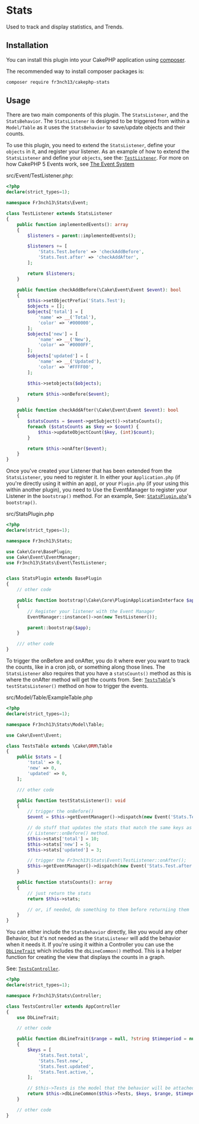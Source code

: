 # Stats

Used to track and display statistics, and Trends.

## Installation

You can install this plugin into your CakePHP application using [composer](http://getcomposer.org).

The recommended way to install composer packages is:

```bash
composer require fr3nch13/cakephp-stats
```

## Usage

There are two main components of this plugin. The `StatsListener`, and the `StatsBehavior`. The `StatsListener` is designed to be triggered from within a `Model/Table` as it uses the `StatsBehavior` to save/update objects and their counts.

To use this plugin, you need to extend the `StatsListener`, define your `objects` in it, and register your listener.
As an example of how to extend the `StatsListener` and define your `objects`, see the: [`TestListener`](src/Event/TestListener.php). For more on how CakePHP 5 Events work, see [The Event System](https://book.cakephp.org/5/en/core-libraries/events.html)

src/Event/TestListener.php:
```php
<?php
declare(strict_types=1);

namespace Fr3nch13\Stats\Event;

class TestListener extends StatsListener
{
    public function implementedEvents(): array
    {
        $listeners = parent::implementedEvents();

        $listeners += [
            'Stats.Test.before' => 'checkAddBefore',
            'Stats.Test.after' => 'checkAddAfter',
        ];

        return $listeners;
    }

    public function checkAddBefore(\Cake\Event\Event $event): bool
    {
        $this->setObjectPrefix('Stats.Test');
        $objects = [];
        $objects['total'] = [
            'name' => __('Total'),
            'color' => '#000000',
        ];
        $objects['new'] = [
            'name' => __('New'),
            'color' => '#0000FF',
        ];
        $objects['updated'] = [
            'name' => __('Updated'),
            'color' => '#FFFF00',
        ];

        $this->setobjects($objects);

        return $this->onBefore($event);
    }

    public function checkAddAfter(\Cake\Event\Event $event): bool
    {
        $statsCounts = $event->getSubject()->statsCounts();
        foreach ($statsCounts as $key => $count) {
            $this->updateObjectCount($key, (int)$count);
        }

        return $this->onAfter($event);
    }
}

```

Once you've created your Listener that has been extended from the `StatsListener`, you need to register it. In either your `Application.php` (if you're directly using it within an app), or your `Plugin.php` (if your using this within another plugin), you need to Use the EventManager to register your Listener in the `bootstrap()` method. For an example, See: [`StatsPlugin.php`](src/StatsPlugin.php)'s `bootstrap()`.

src/StatsPlugin.php
```php
<?php
declare(strict_types=1);

namespace Fr3nch13\Stats;

use Cake\Core\BasePlugin;
use Cake\Event\EventManager;
use Fr3nch13\Stats\Event\TestListener;


class StatsPlugin extends BasePlugin
{
    // other code

    public function bootstrap(\Cake\Core\PluginApplicationInterface $app): void
    {
        // Register your listener with the Event Manager
        EventManager::instance()->on(new TestListener());

        parent::bootstrap($app);
    }

    /// other code
}

```

To trigger the onBefore and onAfter, you do it where ever you want to track the counts, like in a cron job, or something along those lines. The `StatsListener` also requires that you have a `statsCounts()` method as this is where the onAfter method will get the counts from. See: [`TestsTable`](src/Model/Table/TestsTable.php)'s `testStatsListener()` method on how to trigger the events.

src/Model/Table/ExampleTable.php
```php
<?php
declare(strict_types=1);

namespace Fr3nch13\Stats\Model\Table;

use Cake\Event\Event;

class TestsTable extends \Cake\ORM\Table
{
    public $stats = [
        'total' => 0,
        'new' => 0,
        'updated' => 0,
    ];

    /// other code

    public function testStatsListener(): void
    {
        // trigger the onBefore()
        $event = $this->getEventManager()->dispatch(new Event('Stats.Test.before', $this));

        // do stuff that updates the stats that match the same keys as your defined in your
        // Listener::onBefore() method.
        $this->stats['total'] = 10;
        $this->stats['new'] = 5;
        $this->stats['updated'] = 3;

        // trigger the Fr3nch13\Stats\Event\TestListener::onAfter();
        $this->getEventManager()->dispatch(new Event('Stats.Test.after', $this));
    }

    public function statsCounts(): array
    {
        // just return the stats
        return $this->stats;

        // or, if needed, do something to them before returniing them
    }
}

```

You can either include the `StatsBehavior` directly, like you would any other Behavior, but it's not needed as the `StatsListener` will add the behavior when it needs it. If you're using it within a Controller you can use the [`DbLineTrait`](src/Controller/DbLineTrait.php) which includes the `dbLineCommon()` method. This is a helper function for creating the view that displays the counts in a graph.

See: [`TestsController`](src/Controller/TestsController.php).
```php
<?php
declare(strict_types=1);

namespace Fr3nch13\Stats\Controller;

class TestsController extends AppController
{
    use DbLineTrait;

    // other code

    public function dbLineTrait($range = null, ?string $timeperiod = null): ?\Cake\Http\Response
    {
        $keys = [
            'Stats.Test.total',
            'Stats.Test.new',
            'Stats.Test.updated',
            'Stats.Test.active,',
        ];

        // $this->Tests is the model that the behavior will be attached to.
        return $this->dbLineCommon($this->Tests, $keys, $range, $timeperiod);
    }

    // other code
}

```
